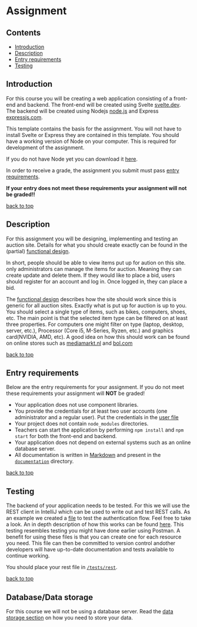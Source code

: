 # Assignment

## Contents
- [Introduction](./README.md#introduction)
- [Description](./README.md#description)
- [Entry requirements](./README.md#entry-requirements)
- [Testing](./README.md#testing)


## Introduction

For this course you will be creating a web application consisting of a front-end and backend. The front-end will be 
created using Svelte [svelte.dev](https://svelte.dev). The backend will be created using Nodejs 
[node.js](https://nodejs.org/) and Express [expressjs.com](https://expressjs.com/).

This template contains the basis for the assignment. You will not have to install Svelte or Express they are contained 
in this template.
You should have a working version of Node on your computer. This is required for development of the assignment.

If you do not have Node yet you can download it [here](https://nodejs.org/en/download/).

In order to receive a grade, the assignment you submit must pass [entry requirements](./README.md#entry-requirements). 

**If your entry does not meet these requirements your assignment will not be graded!!**

[back to top](./README.md#contents)

## Description

For this assignment you will be designing, implementing and testing an auction site. Details for what you should create exactly can be found in the (partial) [functional design](./functional-design.md).

In short, people should be able to view items put up for aution on this site. only administrators can manage the items for auction. Meaning they can create update and delete them. If they would like to place a bid, users should register for an account and log in. Once logged in, they can place a bid.  

The [functional design](./functional-design.md) describes how the site should work since this is generic for all auction sites. Exactly what is put up for auction is up to you. You should select a single type of items, such as bikes, computers, shoes, etc. The main point is that the selected item type can be filtered on at least three properties. For computers one might filter on type (laptop, desktop, server, etc.), Processor (Core i5, M-Series, Ryzen, etc.) and graphics card(NVIDIA, AMD, etc). A good idea on how this should work can be found on online stores such as [mediamarkt.nl](https://mediamarkt.nl) and [bol.com](https://bol.com) 

[back to top](./README.md#contents)

## Entry requirements

Below are the entry requirements for your assignment. If you do not meet these requirements your assignment will **NOT** be graded!

- Your application does not use component libraries.
- You provide the credentials for at least two user accounts (one administrator and a regular user). Put the credentials 
in the [user file](../documentation/users.md)
- Your project does not contain `node_modules` directories.
- Teachers can start the application by performing `npm install` and `npm start` for both the front-end and backend.
- Your application does not depend on external systems such as an online database server.
- All documentation is written in [Markdown](https://www.jetbrains.com/help/upsource/markdown-syntax.html) and present in the [`documentation`](../documentation) directory.

[back to top](./README.md#contents)

## Testing

The backend of your application needs to be tested. For this we will use the REST client in IntelliJ which can be used to write out and test REST calls. As an example we created a [file](../tests/rest/auth.http) to test the authentication flow. Feel free to take a look. An in depth description of how this works can be found [here](../tests/rest/README.md). This testing resembles testing you might have done earlier using Postman. A benefit for using these files is that you can create one for each resource you need. This file can then be committed to version control andother developers will have up-to-date documentation and tests available to continue working.

You should place your rest file in [`/tests/rest`](../tests/rest).

[back to top](./README.md#contents)

## Database/Data storage

For this course we will not be using a database server. Read the [data storage section](./data-storage.md) on how you need to store your data.
